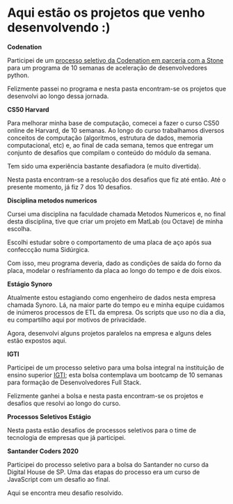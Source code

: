 # Aqui estão os projetos que venho desenvolvendo :)

**Codenation**

Participei de um [processo seletivo da Codenation em parceria com a Stone](https://canaltech.com.br/cursos/stone-e-codenation-oferecem-cursos-online-gratuitos-de-programacao-163961/) para um programa de 10 semanas de aceleração de desenvolvedores python.

Felizmente passei no programa e nesta pasta encontram-se os projetos que desenvolvi ao longo dessa jornada.

**CS50 Harvard**

Para melhorar minha base de computação, comecei a fazer o curso CS50 online de Harvard, de 10 semanas. Ao longo do curso trabalhamos diversos conceitos de computação (algoritmos, estrutura de dados, memoria computacional, etc) e, ao final de cada semana, temos que entregar um conjunto de desafios que compilam o conteúdo do módulo da semana.

Tem sido uma experiência bastante desafiadora (e muito divertida).

Nesta pasta encontram-se a resolução dos desafios que fiz até então. Até o presente momento, já fiz 7 dos 10 desafios.

**Disciplina metodos numericos**

Cursei uma disciplina na faculdade chamada Metodos Numericos e, no final desta disciplina, tive que criar um projeto em MatLab (ou Octave) de minha escolha.

Escolhi estudar sobre o comportamento de uma placa de aço após sua confeccção numa Sidúrgica.

Com isso, meu programa deveria, dado as condições de saída do forno da placa, modelar o resfriamento da placa ao longo do tempo e de dois eixos.

**Estágio Synoro**

Atualmente estou estagiando como engenheiro de dados nesta empresa chamada Synoro. Lá, na maior parte do tempo eu e minha equipe cuidamos de inúmeros processos de ETL da empresa. Os scripts que uso no dia a dia, eu compartilho aqui por motivos de privacidade.

Agora, desenvolvi alguns projetos paralelos na empresa e alguns deles estão expostos aqui.

**IGTI**

Participei de um processo seletivo para uma bolsa integral na instituição de ensino superior [IGTI](https://www.igti.com.br/); esta bolsa contemplava um bootcamp de 10 semanas para formação de Desenvolvedores Full Stack.

Felizmente ganhei a bolsa e nesta pasta encontram-se os projetos e desafios que resolvi ao longo do curso.

**Processos Seletivos Estágio**

Nesta pasta estão desafios de processos seletivos para o time de tecnologia de empresas que já participei.

**Santander Coders 2020**

Participei do processo seletivo para a bolsa do Santander no curso da Digital House de SP. Uma das etapas do processo era um curso de JavaScript com um desafio ao final.

Aqui se encontra meu desafio resolvido.
